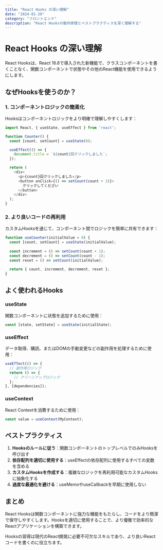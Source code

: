 ```yaml
---
title: "React Hooks の深い理解"
date: "2024-01-20"
category: "フロントエンド"
description: "React Hooksの動作原理とベストプラクティスを深く理解する"
---
```


# React Hooks の深い理解

React Hooksは、React 16.8で導入された新機能で、クラスコンポーネントを書くことなく、関数コンポーネントで状態やその他のReact機能を使用できるようにします。

## なぜHooksを使うのか？

### 1. コンポーネントロジックの簡素化
Hooksはコンポーネントロジックをより明確で理解しやすくします：

```javascript
import React, { useState, useEffect } from 'react';

function Counter() {
  const [count, setCount] = useState(0);

  useEffect(() => {
    document.title = `${count}回クリックしました`;
  });

  return (
    <div>
      <p>{count}回クリックしました</p>
      <button onClick={() => setCount(count + 1)}>
        クリックしてください
      </button>
    </div>
  );
}
```

### 2. より良いコードの再利用
カスタムHooksを通じて、コンポーネント間でロジックを簡単に共有できます：

```javascript
function useCounter(initialValue = 0) {
  const [count, setCount] = useState(initialValue);
  
  const increment = () => setCount(count + 1);
  const decrement = () => setCount(count - 1);
  const reset = () => setCount(initialValue);
  
  return { count, increment, decrement, reset };
}
```

## よく使われるHooks

### useState
関数コンポーネントに状態を追加するために使用：

```javascript
const [state, setState] = useState(initialState);
```

### useEffect
データ取得、購読、またはDOMの手動変更などの副作用を処理するために使用：

```javascript
useEffect(() => {
  // 副作用ロジック
  return () => {
    // クリーンアップロジック
  };
}, [dependencies]);
```

### useContext
React Contextを消費するために使用：

```javascript
const value = useContext(MyContext);
```

## ベストプラクティス

1. **Hooksのルールに従う**：関数コンポーネントのトップレベルでのみHooksを呼び出す
2. **依存配列を適切に使用する**：useEffectの依存配列に使用するすべての変数を含める
3. **カスタムHooksを作成する**：複雑なロジックを再利用可能なカスタムHooksに抽象化する
4. **過度な最適化を避ける**：useMemoやuseCallbackを早期に使用しない

## まとめ

React Hooksは関数コンポーネントに強力な機能をもたらし、コードをより簡潔で保守しやすくします。Hooksを適切に使用することで、より優雅で効率的なReactアプリケーションを構築できます。

Hooksの習得は現代のReact開発に必要不可欠なスキルであり、より良いReactコードを書くのに役立ちます。